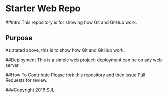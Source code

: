 # Starter Web Repo
##Intro
This repository is for showing how Git and GitHub work.

## Purpose
As stated above, this is to show how Git and GitHub work.

##Deployment
This is a simple web project; deployment can be on any web server.

##How To Contribute
Please fork this repository and then issue Pull Requests for review.

###Copyright
2016 SJL